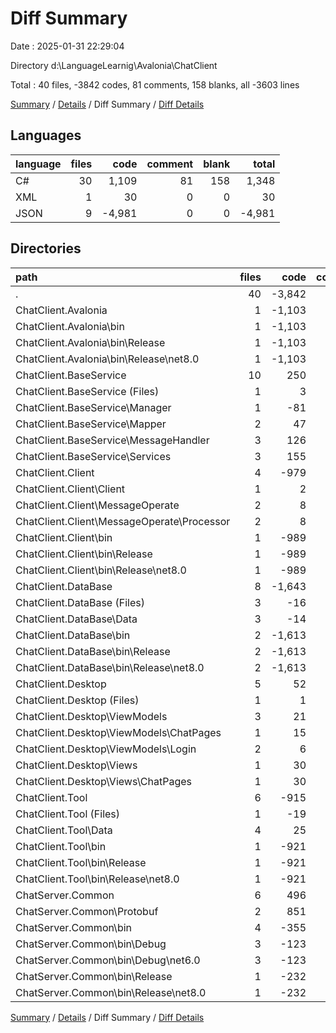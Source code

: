 # Diff Summary

Date : 2025-01-31 22:29:04

Directory d:\\LanguageLearnig\\Avalonia\\ChatClient

Total : 40 files,  -3842 codes, 81 comments, 158 blanks, all -3603 lines

[Summary](results.md) / [Details](details.md) / Diff Summary / [Diff Details](diff-details.md)

## Languages
| language | files | code | comment | blank | total |
| :--- | ---: | ---: | ---: | ---: | ---: |
| C# | 30 | 1,109 | 81 | 158 | 1,348 |
| XML | 1 | 30 | 0 | 0 | 30 |
| JSON | 9 | -4,981 | 0 | 0 | -4,981 |

## Directories
| path | files | code | comment | blank | total |
| :--- | ---: | ---: | ---: | ---: | ---: |
| . | 40 | -3,842 | 81 | 158 | -3,603 |
| ChatClient.Avalonia | 1 | -1,103 | 0 | 0 | -1,103 |
| ChatClient.Avalonia\\bin | 1 | -1,103 | 0 | 0 | -1,103 |
| ChatClient.Avalonia\\bin\\Release | 1 | -1,103 | 0 | 0 | -1,103 |
| ChatClient.Avalonia\\bin\\Release\\net8.0 | 1 | -1,103 | 0 | 0 | -1,103 |
| ChatClient.BaseService | 10 | 250 | 58 | 57 | 365 |
| ChatClient.BaseService (Files) | 1 | 3 | 1 | 1 | 5 |
| ChatClient.BaseService\\Manager | 1 | -81 | -7 | -9 | -97 |
| ChatClient.BaseService\\Mapper | 2 | 47 | 1 | 8 | 56 |
| ChatClient.BaseService\\MessageHandler | 3 | 126 | 10 | 20 | 156 |
| ChatClient.BaseService\\Services | 3 | 155 | 53 | 37 | 245 |
| ChatClient.Client | 4 | -979 | 1 | 5 | -973 |
| ChatClient.Client\\Client | 1 | 2 | 1 | 1 | 4 |
| ChatClient.Client\\MessageOperate | 2 | 8 | 0 | 4 | 12 |
| ChatClient.Client\\MessageOperate\\Processor | 2 | 8 | 0 | 4 | 12 |
| ChatClient.Client\\bin | 1 | -989 | 0 | 0 | -989 |
| ChatClient.Client\\bin\\Release | 1 | -989 | 0 | 0 | -989 |
| ChatClient.Client\\bin\\Release\\net8.0 | 1 | -989 | 0 | 0 | -989 |
| ChatClient.DataBase | 8 | -1,643 | 0 | 4 | -1,639 |
| ChatClient.DataBase (Files) | 3 | -16 | 0 | -3 | -19 |
| ChatClient.DataBase\\Data | 3 | -14 | 0 | 7 | -7 |
| ChatClient.DataBase\\bin | 2 | -1,613 | 0 | 0 | -1,613 |
| ChatClient.DataBase\\bin\\Release | 2 | -1,613 | 0 | 0 | -1,613 |
| ChatClient.DataBase\\bin\\Release\\net8.0 | 2 | -1,613 | 0 | 0 | -1,613 |
| ChatClient.Desktop | 5 | 52 | 0 | 2 | 54 |
| ChatClient.Desktop (Files) | 1 | 1 | 0 | 0 | 1 |
| ChatClient.Desktop\\ViewModels | 3 | 21 | 0 | 2 | 23 |
| ChatClient.Desktop\\ViewModels\\ChatPages | 1 | 15 | 0 | 2 | 17 |
| ChatClient.Desktop\\ViewModels\\Login | 2 | 6 | 0 | 0 | 6 |
| ChatClient.Desktop\\Views | 1 | 30 | 0 | 0 | 30 |
| ChatClient.Desktop\\Views\\ChatPages | 1 | 30 | 0 | 0 | 30 |
| ChatClient.Tool | 6 | -915 | 0 | 7 | -908 |
| ChatClient.Tool (Files) | 1 | -19 | 0 | -2 | -21 |
| ChatClient.Tool\\Data | 4 | 25 | 0 | 9 | 34 |
| ChatClient.Tool\\bin | 1 | -921 | 0 | 0 | -921 |
| ChatClient.Tool\\bin\\Release | 1 | -921 | 0 | 0 | -921 |
| ChatClient.Tool\\bin\\Release\\net8.0 | 1 | -921 | 0 | 0 | -921 |
| ChatServer.Common | 6 | 496 | 22 | 83 | 601 |
| ChatServer.Common\\Protobuf | 2 | 851 | 22 | 83 | 956 |
| ChatServer.Common\\bin | 4 | -355 | 0 | 0 | -355 |
| ChatServer.Common\\bin\\Debug | 3 | -123 | 0 | 0 | -123 |
| ChatServer.Common\\bin\\Debug\\net6.0 | 3 | -123 | 0 | 0 | -123 |
| ChatServer.Common\\bin\\Release | 1 | -232 | 0 | 0 | -232 |
| ChatServer.Common\\bin\\Release\\net8.0 | 1 | -232 | 0 | 0 | -232 |

[Summary](results.md) / [Details](details.md) / Diff Summary / [Diff Details](diff-details.md)